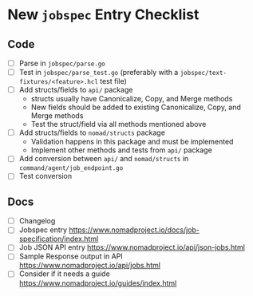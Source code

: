 # New `jobspec` Entry Checklist

## Code

* [ ] Parse in `jobspec/parse.go`
* [ ] Test in `jobspec/parse_test.go` (preferably with a
  `jobspec/text-fixtures/<feature>.hcl` test file)
* [ ] Add structs/fields to `api/` package
  * structs usually have Canonicalize, Copy, and Merge methods
  * New fields should be added to existing Canonicalize, Copy, and Merge
    methods
  * Test the struct/field via all methods mentioned above
* [ ] Add structs/fields to `nomad/structs` package
  * Validation happens in this package and must be implemented
  * Implement other methods and tests from `api/` package
* [ ] Add conversion between `api/` and `nomad/structs` in `command/agent/job_endpoint.go`
* [ ] Test conversion

## Docs

* [ ] Changelog
* [ ] Jobspec entry https://www.nomadproject.io/docs/job-specification/index.html
* [ ] Job JSON API entry https://www.nomadproject.io/api/json-jobs.html
* [ ] Sample Response output in API https://www.nomadproject.io/api/jobs.html
* [ ] Consider if it needs a guide https://www.nomadproject.io/guides/index.html
